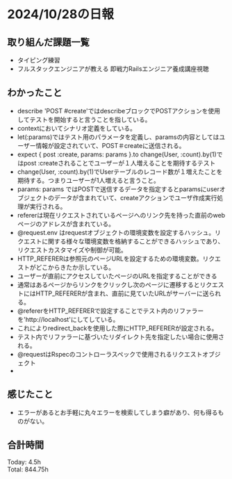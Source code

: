 # 2024/10/28の日報
## 取り組んだ課題一覧
* タイピング練習
* フルスタックエンジニアが教える 即戦力Railsエンジニア養成講座視聴
## わかったこと
*  describe 'POST #create'ではdescribeブロックでPOSTアクションを使用してテストを開始すると言うことを指している。
*  contextにおいてシナリオ定義をしている。
*  let(:params)ではテスト用のパラメータを定義し、paramsの内容としてはユーザー情報が設定されていて、POST＃createに送信される。
*  expect { post :create, params: params }.to change(User, :count).by(1)ではpost :createされることでユーザーが１人増えることを期待するテスト
  *  change(User, :count).by(1)でUserテーブルのレコード数が１増えたことを期待する。つまりユーザーが1人増えると言うこと。
*  params: params ではPOSTで送信するデータを指定するとparamsにuserオブジェクトのデータが含まれていて、createアクションでユーザ作成実行処理が実行される。
*  refererは現在リクエストされているページへのリンク先を持った直前のwebページのアドレスが含まれている。
*  @request.env はrequestオブジェクトの環境変数を設定するハッシュ。リクエストに関する様々な環境変数を格納することができるハッシュであり、リクエストカスタマイズや制御が可能。
*  HTTP_REFERERは参照元のページURLを設定するための環境変数。リクエストがどこからきたか示している。
  *  ユーザーが直前にアクセスしていたページのURLを指定することができる
  *  通常はあるページからリンクをクリックし次のページに遷移するとリクエストにはHTTP_REFERERが含まれ、直前に見ていたURLがサーバーに送られる。  
*  @refererをHTTP_REFERERで設定することでテスト内のリファラーを'http://localhost'にしてしている。
  *  これによりredirect_backを使用した際にHTTP_REFERERが設定される。
  *  テスト内でリファラーに基づいたリダイレクト先を指定したい場合に使用される。
*  @requestはRspecのコントローラスペックで使用されるリクエストオブジェクト
*                         
## 感じたこと
* エラーがあるとお手軽に丸々エラーを検索してしまう癖があり、何も得るものがない。
## 合計時間  
Today: 4.5h<br>
Total: 844.75h
